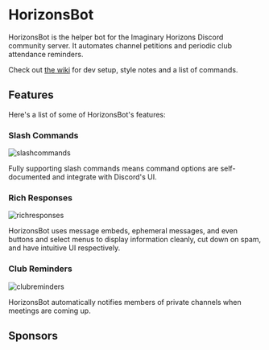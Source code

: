 # HorizonsBot
HorizonsBot is the helper bot for the Imaginary Horizons Discord community server. It automates channel petitions and periodic club attendance reminders.

Check out [the wiki](https://github.com/Imaginary-Horizons-Productions/HorizonsBot/wiki) for dev setup, style notes and a list of commands.

## Features
Here's a list of some of HorizonsBot's features:
### Slash Commands
![slashcommands](https://user-images.githubusercontent.com/6503151/160178545-7821c96c-24f2-456f-b40f-0bfa3964667c.png)

Fully supporting slash commands means command options are self-documented and integrate with Discord's UI.

### Rich Responses
![richresponses](https://user-images.githubusercontent.com/6503151/160178846-dbdf1ad3-6494-499d-90c5-ca1c8585c125.png)

HorizonsBot uses message embeds, ephemeral messages, and even buttons and select menus to display information cleanly, cut down on spam, and have intuitive UI respectively.

### Club Reminders
![clubreminders](https://user-images.githubusercontent.com/6503151/160179074-14432176-9dcd-472b-9a81-4668d8190f10.png)

HorizonsBot automatically notifies members of private channels when meetings are coming up. 

## Sponsors

<!-- sponsors --><!-- sponsors -->
